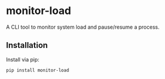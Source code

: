 # monitor-load

A CLI tool to monitor system load and pause/resume a process.

## Installation
Install via pip:
```sh
pip install monitor-load
